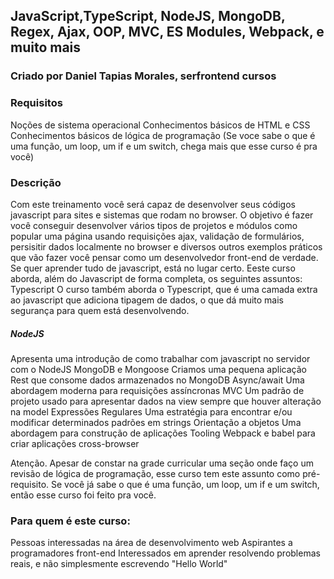 ## JavaScript,TypeScript, NodeJS, MongoDB, Regex, Ajax, OOP, MVC, ES Modules, Webpack, e muito mais

### Criado por Daniel Tapias Morales, serfrontend cursos

### Requisitos

Noções de sistema operacional
Conhecimentos básicos de HTML e CSS
Conhecimentos básicos de lógica de programação (Se voce sabe o que é uma função, um loop, um if e um switch, chega mais que esse curso é pra você)

### Descrição

Com este treinamento você será capaz de desenvolver seus códigos javascript para sites e sistemas que rodam no browser. 
O objetivo é fazer você conseguir desenvolver vários tipos de projetos e módulos como popular uma página usando requisições ajax, validação de formulários, persisitir dados localmente no browser e diversos outros exemplos práticos que vão fazer você pensar como um desenvolvedor front-end de verdade.
Se quer aprender tudo de javascript, está no lugar certo.
Eeste curso aborda, além do Javascript de forma completa, os seguintes assuntos:
Typescript
O curso também aborda o Typescript, que é uma camada extra ao javascript que adiciona tipagem de dados, o que dá muito mais segurança para quem está desenvolvendo.
##### NodeJS
Apresenta uma introdução de como trabalhar com javascript no servidor com o NodeJS
MongoDB e Mongoose
Criamos uma pequena aplicação Rest que consome dados armazenados no MongoDB
Async/await
Uma abordagem moderna para requisições assíncronas
MVC
Um padrão de projeto usado para apresentar dados na view sempre que houver alteração na model
Expressões Regulares
Uma estratégia para encontrar e/ou modificar determinados padrões em strings
Orientação a objetos
Uma abordagem para construção de aplicações
Tooling
Webpack e babel para criar aplicações cross-browser

Atenção. Apesar de constar na grade curricular uma seção onde faço um revisão de lógica de programação, esse curso tem este assunto como pré-requisito. Se você já sabe o que é uma função, um loop, um if e um switch, então esse curso foi feito pra você.

### Para quem é este curso:

Pessoas interessadas na área de desenvolvimento web
Aspirantes a programadores front-end
Interessados em aprender resolvendo problemas reais, e não simplesmente escrevendo "Hello World"

